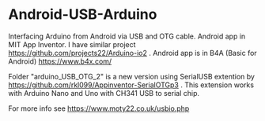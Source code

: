 # Android-USB-Arduino
Interfacing Arduino from Android via USB and OTG cable.
Android app in MIT App Inventor.
I have similar project  https://github.com/projects22/Arduino-io2 . Android app is in B4A (Basic for Android) https://www.b4x.com/

Folder "arduino_USB_OTG_2" is a new version using SerialUSB extention by https://github.com/rkl099/Appinventor-SerialOTGp3 . This extension works with Arduino Nano and Uno with CH341 USB to serial chip.

For more info see https://www.moty22.co.uk/usbio.php
